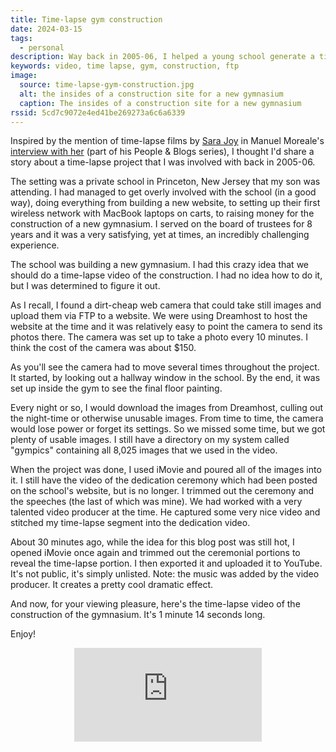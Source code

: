 ```yaml
---
title: Time-lapse gym construction
date: 2024-03-15
tags:
  - personal
description: Way back in 2005-06, I helped a young school generate a time-lapse video of the construction of their new gymnasium. It was a fun project and I'm glad to have been a part of it.
keywords: video, time lapse, gym, construction, ftp
image:
  source: time-lapse-gym-construction.jpg
  alt: the insides of a construction site for a new gymnasium
  caption: The insides of a construction site for a new gymnasium
rssid: 5cd7c9072e4ed41be269273a6c6a6339
---
```


Inspired by the mention of time-lapse films by [Sara Joy](https://sarajoy.dev/) in Manuel Moreale's [interview with her](https://manuelmoreale.com/pb-sara-joy) (part of his People & Blogs series), I thought I'd share a story about a time-lapse project that I was involved with back in 2005-06.

The setting was a private school in Princeton, New Jersey that my son was attending. I had managed to get overly involved with the school (in a good way), doing everything from building a new website, to setting up their first wireless network with MacBook laptops on carts, to raising money for the construction of a new gymnasium. I served on the board of trustees for 8 years and it was a very satisfying, yet at times, an incredibly challenging experience.

The school was building a new gymnasium. I had this crazy idea that we should do a time-lapse video of the construction. I had no idea how to do it, but I was determined to figure it out.

As I recall, I found a dirt-cheap web camera that could take still images and upload them via FTP to a website. We were using Dreamhost to host the website at the time and it was relatively easy to point the camera to send its photos there. The camera was set up to take a photo every 10 minutes. I think the cost of the camera was about $150.

As you'll see the camera had to move several times throughout the project. It started, by looking out a hallway window in the school. By the end, it was set up inside the gym to see the final floor painting.

Every night or so, I would download the images from Dreamhost, culling out the night-time or otherwise unusable images. From time to time, the camera would lose power or forget its settings. So we missed some time, but we got plenty of usable images. I still have a directory on my system called "gympics" containing all 8,025 images that we used in the video.

When the project was done, I used iMovie and poured all of the images into it. I still have the video of the dedication ceremony which had been posted on the school's website, but is no longer. I trimmed out the ceremony and the speeches (the last of which was mine). We had worked with a very talented video producer at the time. He captured some very nice video and stitched my time-lapse segment into the dedication video.

About 30 minutes ago, while the idea for this blog post was still hot, I opened iMovie once again and trimmed out the ceremonial portions to reveal the time-lapse portion. I then exported it and uploaded it to YouTube. It's not public, it's simply unlisted. Note: the music was added by the video producer. It creates a pretty cool dramatic effect.

And now, for your viewing pleasure, here's the time-lapse video of the construction of the gymnasium. It's 1 minute 14 seconds long.

Enjoy!

<div class="iframe-wrapper">
<iframe style="display:block; margin:0 auto 1em auto;" src="https://www.youtube.com/embed/xzH86AvZwzQ" title="YouTube video player" frameborder="0" allow="accelerometer; autoplay; clipboard-write; encrypted-media; gyroscope; picture-in-picture; web-share" allowfullscreen></iframe>
</div>
